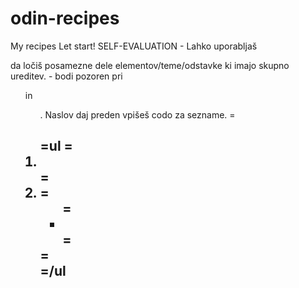 # odin-recipes
My recipes
Let start!
SELF-EVALUATION
    - Lahko uporabljaš <div> da ločiš posamezne dele elementov/teme/odstavke ki imajo skupno ureditev.
    - bodi pozoren pri <ul> in <ol>. Naslov daj preden vpišeš codo za sezname.
            =<h2>
            =ul
                =<li></li>
                =<li>
                    =<ul>
                        =<li></li>
                    =</ul>
                =</li>
            =/ul